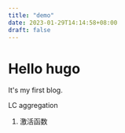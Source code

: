 ```yaml
---
title: "demo"
date: 2023-01-29T14:14:58+08:00
draft: false
---
```

# Hello hugo

It's my first blog.

LC aggregation

1. 激活函数